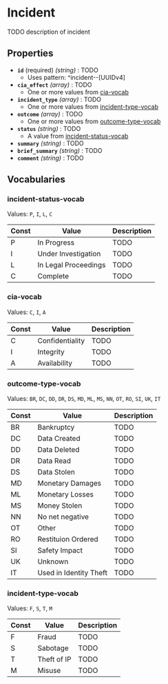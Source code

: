 # Incident
TODO description of incident

## Properties
- **`id`** (required) *(string)* : TODO
	- Uses pattern: ^incident--[UUIDv4]
- **`cia_effect`** *(array)* : TODO
	- One or more values from [cia-vocab](#cia-vocab)
- **`incident_type`** *(array)* : TODO
	- One or more values from [incident-type-vocab](#incident-type-vocab)
- **`outcome`** *(array)* : TODO
	- One or more values from [outcome-type-vocab](#outcome-type-vocab)
- **`status`** *(string)* : TODO
	- A value from [incident-status-vocab](#incident-status-vocab)
- **`summary`** *(string)* : TODO
- **`brief_summary`** *(string)* : TODO
- **`comment`** *(string)* : TODO

## Vocabularies

### incident-status-vocab

Values: `P`, `I`, `L`, `C`

| Const | Value | Description |
| --- | --- | --- |
| P | In Progress | TODO|
| I | Under Investigation | TODO|
| L | In Legal Proceedings | TODO|
| C | Complete | TODO|

### cia-vocab

Values: `C`, `I`, `A`

| Const | Value | Description |
| --- | --- | --- |
| C | Confidentiality | TODO|
| I | Integrity | TODO|
| A | Availability | TODO|

### outcome-type-vocab

Values: `BR`, `DC`, `DD`, `DR`, `DS`, `MD`, `ML`, `MS`, `NN`, `OT`, `RO`, `SI`, `UK`, `IT`

| Const | Value | Description |
| --- | --- | --- |
| BR | Bankruptcy | TODO|
| DC | Data Created | TODO|
| DD | Data Deleted | TODO|
| DR | Data Read | TODO|
| DS | Data Stolen | TODO|
| MD | Monetary Damages | TODO|
| ML | Monetary Losses | TODO|
| MS | Money Stolen | TODO|
| NN | No net negative | TODO|
| OT | Other | TODO|
| RO | Restituion Ordered | TODO|
| SI | Safety Impact | TODO|
| UK | Unknown | TODO|
| IT | Used in Identity Theft | TODO|

### incident-type-vocab

Values: `F`, `S`, `T`, `M`

| Const | Value | Description |
| --- | --- | --- |
| F | Fraud | TODO|
| S | Sabotage | TODO|
| T | Theft of IP | TODO|
| M | Misuse | TODO|
